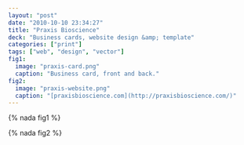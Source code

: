 ```yaml
---
layout: "post"
date: "2010-10-10 23:34:27"
title: "Praxis Bioscience"
deck: "Business cards, website design &amp; template"
categories: ["print"]
tags: ["web", "design", "vector"]
fig1:
  image: "praxis-card.png"
  caption: "Business card, front and back."
fig2:
  image: "praxis-website.png"
  caption: "[praxisbioscience.com](http://praxisbioscience.com/)"
---
```


{% nada fig1 %}

{% nada fig2 %}
